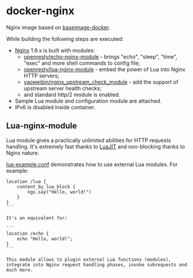 # docker-nginx
Nginx image based on [baseimage-docker](http://phusion.github.io/baseimage-docker/).

While building the following steps are executed:

* [Nginx](http://nginx.org/) 1.9.x is built with modules:
  * [openresty/echo-nginx-module](https://github.com/openresty/echo-nginx-module) - brings "echo", "sleep", "time", "exec" and more shell commands to config file;
  * [openresty/lua-nginx-module](https://github.com/openresty/lua-nginx-module) - embed the power of Lua into Nginx HTTP servers;
  * [yaoweibin/nginx_upstream_check_module](https://github.com/yaoweibin/nginx_upstream_check_module) - add the support of upstream server health checks;
  * and standard http/2 module is enabled.
* Sample Lua module and configuration module are attached.
* IPv6 is disabled inside container.

## Lua-nginx-module

Lua module gives a practically unlimited abilities for HTTP requests handling. It's extremely fast thanks to [LuaJIT](http://luajit.org/) and non-blocking thanks to Nginx nature.

[lua-example.conf](lua-example.conf) demonstrates how to use external Lua modules. For example:

````
location /lua {
    content_by_lua_block {
        ngx.say("Hello, world!")
    }
}
```

It's an equivalent for:

```
location /echo {
    echo "Hello, world!";
}
```

This module allows to plugin external Lua functions (modules), integrate into Nginx request handling phases, invoke subrequests and much more.